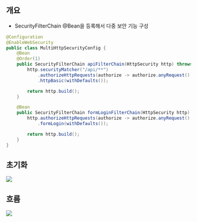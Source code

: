 ## 개요
- SecurityFilterChain @Bean을 등록해서 다중 보안 기능 구성
```java
@Configuration
@EnableWebSecurity
public class MultiHttpSecurityConfig {
	@Bean
	@Order(1)
	public SecurityFilterChain apiFilterChain(HttpSecurity http) throws Exception {
		http.securityMatcher("/api/**")
			.authorizeHttpRequests(authorize -> authorize.anyRequest().hasRole("ADMIN"))
			.httpBasic(withDefaults());

		return http.build();
	}

	@Bean
	public SecurityFilterChain formLoginFilterChain(HttpSecurity http) throws Exception {
		http.authorizeHttpRequests(authorize -> authorize.anyRequest().authenticated())
			.formLogin(withDefaults());

		return http.build();
	}
}
```
## 초기화
![](https://i.imgur.com/7MZHY1X.png)
## 흐름
![](https://i.imgur.com/S8wnvYP.png)
